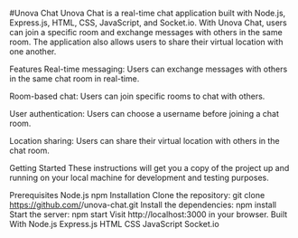 #Unova Chat
Unova Chat is a real-time chat application built with Node.js, Express.js, HTML, CSS, JavaScript, and Socket.io. With Unova Chat, users can join a specific room and exchange messages with others in the same room. The application also allows users to share their virtual location with one another.

Features
Real-time messaging: Users can exchange messages with others in the same chat room in real-time.

Room-based chat: Users can join specific rooms to chat with others.

User authentication: Users can choose a username before joining a chat room.

Location sharing: Users can share their virtual location with others in the chat room.

Getting Started
These instructions will get you a copy of the project up and running on your local machine for development and testing purposes.

Prerequisites
Node.js
npm
Installation
Clone the repository: git clone https://github.com/<username>/unova-chat.git
Install the dependencies: npm install
Start the server: npm start
Visit http://localhost:3000 in your browser.
Built With
Node.js
Express.js
HTML
CSS
JavaScript
Socket.io
